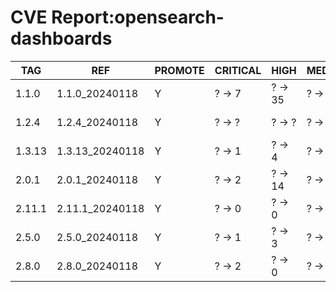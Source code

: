 # CVE Report:opensearch-dashboards
|  TAG   |       REF       | PROMOTE | CRITICAL |  HIGH   | MEDIUM  |  LOW   | UNKNOWN |
|--------|-----------------|---------|----------|---------|---------|--------|---------|
| 1.1.0  | 1.1.0_20240118  | Y       | ? -> 7   | ? -> 35 | ? -> 23 | ? -> 3 | ? -> 0  |
| 1.2.4  | 1.2.4_20240118  | Y       | ? -> ?   | ? -> ?  | ? -> ?  | ? -> ? | ? -> ?  |
| 1.3.13 | 1.3.13_20240118 | Y       | ? -> 1   | ? -> 4  | ? -> 5  | ? -> 2 | ? -> 0  |
| 2.0.1  | 2.0.1_20240118  | Y       | ? -> 2   | ? -> 14 | ? -> 18 | ? -> 1 | ? -> 0  |
| 2.11.1 | 2.11.1_20240118 | Y       | ? -> 0   | ? -> 0  | ? -> 2  | ? -> 0 | ? -> 0  |
| 2.5.0  | 2.5.0_20240118  | Y       | ? -> 1   | ? -> 3  | ? -> 19 | ? -> 0 | ? -> 0  |
| 2.8.0  | 2.8.0_20240118  | Y       | ? -> 2   | ? -> 0  | ? -> 17 | ? -> 0 | ? -> 0  |
